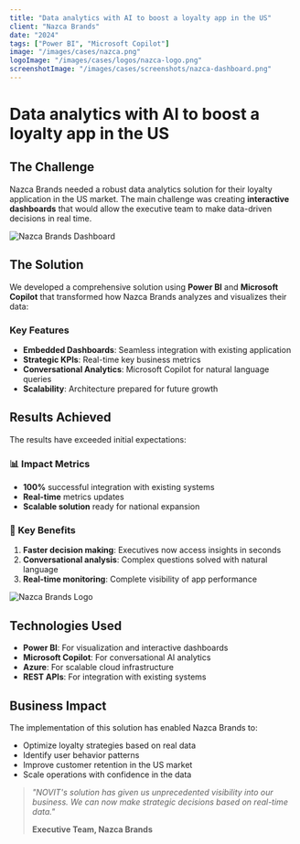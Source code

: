 ```yaml
---
title: "Data analytics with AI to boost a loyalty app in the US"
client: "Nazca Brands"
date: "2024"
tags: ["Power BI", "Microsoft Copilot"]
image: "/images/cases/nazca.png"
logoImage: "/images/cases/logos/nazca-logo.png"
screenshotImage: "/images/cases/screenshots/nazca-dashboard.png"
---
```


# Data analytics with AI to boost a loyalty app in the US

## The Challenge

Nazca Brands needed a robust data analytics solution for their loyalty application in the US market. The main challenge was creating **interactive dashboards** that would allow the executive team to make data-driven decisions in real time.

![Nazca Brands Dashboard](/images/cases/screenshots/nazca-dashboard.png)

## The Solution

We developed a comprehensive solution using **Power BI** and **Microsoft Copilot** that transformed how Nazca Brands analyzes and visualizes their data:

### Key Features

- **Embedded Dashboards**: Seamless integration with existing application
- **Strategic KPIs**: Real-time key business metrics
- **Conversational Analytics**: Microsoft Copilot for natural language queries
- **Scalability**: Architecture prepared for future growth

## Results Achieved

The results have exceeded initial expectations:

### 📊 Impact Metrics

- **100%** successful integration with existing systems
- **Real-time** metrics updates
- **Scalable solution** ready for national expansion

### 🚀 Key Benefits

1. **Faster decision making**: Executives now access insights in seconds
2. **Conversational analysis**: Complex questions solved with natural language
3. **Real-time monitoring**: Complete visibility of app performance

![Nazca Brands Logo](/images/cases/logos/nazca-logo.png)

## Technologies Used

- **Power BI**: For visualization and interactive dashboards
- **Microsoft Copilot**: For conversational AI analytics
- **Azure**: For scalable cloud infrastructure
- **REST APIs**: For integration with existing systems

## Business Impact

The implementation of this solution has enabled Nazca Brands to:

- Optimize loyalty strategies based on real data
- Identify user behavior patterns
- Improve customer retention in the US market
- Scale operations with confidence in the data

> *"NOVIT's solution has given us unprecedented visibility into our business. We can now make strategic decisions based on real-time data."*
> 
> **Executive Team, Nazca Brands**